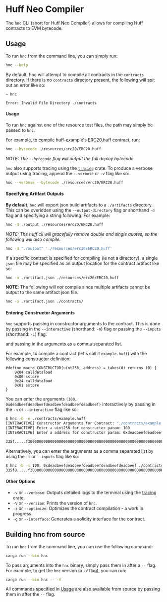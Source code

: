 # Huff Neo Compiler

The `hnc` CLI (short for Huff Neo Compiler) allows for compiling Huff contracts to EVM bytecode.

## Usage

To run `hnc` from the command line, you can simply run:

```bash
hnc --help
```

By default, hnc will attempt to compile all contracts in the `contracts` directory. If there is no `contracts` directory present, the following will spit out an error like so:

```bash,color=red
~ hnc

Error: Invalid File Directory ./contracts

```

#### Usage

To run `hnc` against one of the resource test files, the path may simply be passed to `hnc`.

For example, to compile huff-example's [ERC20.huff](../../resources/erc20/ERC20.huff) contract, run:

```bash
hnc --bytecode ./resources/erc20/ERC20.huff
```

_NOTE: The `--bytecode` flag will output the full deploy bytecode._

`hnc` also supports tracing using the [`tracing`](https://docs.rs/tracing/0.1.29/tracing/) crate. To produce a verbose output using tracing, append the `--verbose` or `-v` flag like so:

```bash
hnc --verbose --bytecode ./resources/erc20/ERC20.huff
```

#### Specifying Artifact Outputs

**By default**, `hnc` will export json build artifacts to a `./artifacts` directory. This can be overidden using the `--output-directory` flag or shorthand `-d` flag and specifying a string following. For example:

```bash
hnc -d ./output ./resources/erc20/ERC20.huff
```

_NOTE: The huff cli will gracefully remove double and single quotes, so the following will also compile:_

```bash
hnc -d "./output" './resources/erc20/ERC20.huff'
```

If a specific contract is specified for compiling (ie not a directory), a single `json` file may be specified as an output location for the contract artifact like so:

```bash
hnc -o ./artifact.json ./resources/erc20/ERC20.huff
```

**NOTE**: The following will _not_ compile since multiple artifacts cannot be output to the same artifact json file.

```bash
hnc -o ./artifact.json ./contracts/
```

#### Entering Constructor Arguments

`hnc` supports passing in constructor arguments to the contract. This is done by passing in the `--interactive` (shorthand: `-n`) flag or passing the `--inputs` (shorthand: `-i`) flag.

and passing in the arguments as a comma separated list.

For example, to compile a contract (let's call it `example.huff`) with the following constructor definition:

```huff
#define macro CONSTRUCTOR(uint256, address) = takes(0) returns (0) {
    0x04 calldataload
    0x00 sstore
    0x24 calldataload
    0x01 sstore
}
```

You can enter the arguments `(100, 0xdeadbeefdeadbeefdeadbeefdeadbeefdeadbeef)` interactively by passing in the `-n` or `--interactive` flag like so:

```bash
$ hnc -b -n ./contracts/example.huff
[INTERACTIVE] Constructor Arguments for Contract: "./contracts/example.huff"
[INTERACTIVE] Enter a uint256 for constructor param: 100
[INTERACTIVE] Enter a address for constructor param: 0xdeadbeefdeadbeefdeadbeefdeadbeefdeadbeef

335f.....f30000000000000000000000000000000000000000000000000000000000000064000000000000000000000000deadbeefdeadbeefdeadbeefdeadbeefdeadbeef
```

Alternatively, you can enter the arguments as a comma separated list by using the `-i` or `--inputs` flag like so:

```bash
$ hnc -b -i 100, 0xdeadbeefdeadbeefdeadbeefdeadbeefdeadbeef ./contracts/example.huff
335f0.....f30000000000000000000000000000000000000000000000000000000000000064000000000000000000000000deadbeefdeadbeefdeadbeefdeadbeefdeadbeef
```

#### Other Options

- `-v` or `--verbose`: Outputs detailed logs to the terminal using the [tracing](https://crates.io/crates/tracing) crate.
- `-V` or `--version`: Prints the version of `hnc`.
- `-z` or `--optimize`: Optimizes the contract compilation - a work in progress.
- `-g` or `--interface`: Generates a solidity interface for the contract.

## Building hnc from source

To run `hnc` from the command line, you can use the following command:

```bash
cargo run --bin hnc
```

To pass arguments into the `hnc` binary, simply pass them in after a `--` flag. For example, to get the `hnc` version (a `-V` flag), you can run:

```bash
cargo run --bin hnc -- -V
```

All commands specified in [Usage](#usage) are also available from source by passing them in after the `--` flag.
